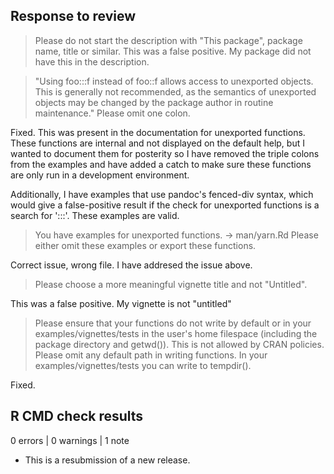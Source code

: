 ## Response to review

> Please do not start the description with "This package", package name, title or similar.
This was a false positive. My package did not have this in the description. 

> "Using foo:::f instead of foo::f allows access to unexported objects. This is generally not recommended, as the semantics of unexported objects may be changed by the package author in routine maintenance." Please omit one colon.

Fixed. This was present in the documentation for unexported functions. These functions are internal and not displayed on the default help, but I wanted to document them for posterity so I have removed the triple colons from the examples and have added a catch to make sure these functions are only run in a development environment.

Additionally, I have examples that use pandoc's fenced-div syntax, which would give a false-positive result if the check for unexported functions is a search for ':::'. These examples are valid. 

> You have examples for unexported functions. -> man/yarn.Rd Please either omit these examples or export these functions.

Correct issue, wrong file. I have addresed the issue above.

> Please choose a more meaningful vignette title and not "Untitled".

This was a false positive. My vignette is not "untitled"

> Please ensure that your functions do not write by default or in your examples/vignettes/tests in the user's home filespace (including the package directory and getwd()). This is not allowed by CRAN policies. Please omit any default path in writing functions. In your examples/vignettes/tests you can write to tempdir().

Fixed. 


## R CMD check results

0 errors | 0 warnings | 1 note

* This is a resubmission of a new release.
